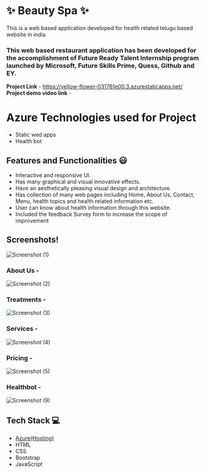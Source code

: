 # ✨ Beauty Spa ✨

This is a web based application developed for health related telugu based website in india

### This web based restaurant application has been developed for the accomplishment of Future Ready Talent Internship program launched by Microsoft, Future Skills Prime, Quess, Github and EY.


**Project Link** - https://yellow-flower-031761e00.3.azurestaticapps.net/
**Project demo video link** -


# Azure Technologies used for Project

- Static wed apps
- Health bot

## Features and Functionalities 😃

- Interactive and responsive UI.
- Has many graphical and visual innovative effects.
- Have an aesthetically pleasing visual design and architecture.
- Has collection of many web pages including Home, About Us, Contact, Menu, health topics and health related information etc.
- User can know about health information through this website.
- Included the feedback Survey form to increase the scope of improvement 

## Screenshots!

![Screenshot (1)](https://github.com/jahnavitalupuri/Project/assets/110388262/a65c49e7-3b76-4c71-882e-65c2227daa07)


### About Us -

![Screenshot (2)](https://github.com/jahnavitalupuri/Project/assets/110388262/a56f182b-60ab-488f-ae00-ab5e8fed894d)


### Treatments -

![Screenshot (3)](https://github.com/jahnavitalupuri/Project/assets/110388262/63d08252-6c64-42db-9637-404e140c20c1)

### Services -

![Screenshot (4)](https://github.com/jahnavitalupuri/Project/assets/110388262/9b71f562-0b5a-487b-ba66-c06b91a01b34)


### Pricing -


![Screenshot (5)](https://github.com/jahnavitalupuri/Project/assets/110388262/919b5b61-a353-40b0-95b9-ac93de4277ee)


### Healthbot -

![Screenshot (9)](https://github.com/jahnavitalupuri/Project/assets/110388262/be8bbde6-6902-4d45-a0be-b80446a5a337)


## Tech Stack 💻

- [Azure(Hosting)](https://azure.microsoft.com/en-in/features/azure-portal/)
- HTML
- CSS
- Bootstrap
- JavaScript
